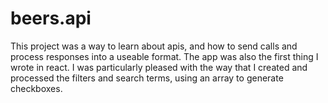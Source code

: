 # beers.api

This project was a way to learn about apis, and how to send calls and process responses into a useable format. 
The app was also the first thing I wrote in react. I was particularly pleased with the way that I created and processed the filters and search terms, using an array to generate checkboxes. 
